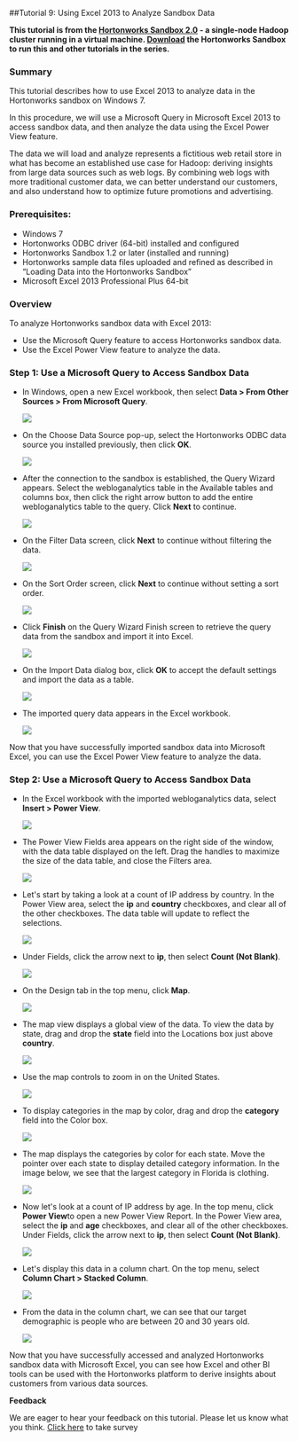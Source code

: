 ##Tutorial 9: Using Excel 2013 to Analyze Sandbox Data

**This tutorial is from the [Hortonworks Sandbox 2.0](http://hortonworks.com/products/sandbox) - a single-node Hadoop cluster running in a virtual machine. [Download](http://hortonworks.com/products/sandbox) the Hortonworks Sandbox to run this and other tutorials in the series.**

### Summary

This tutorial describes how to use Excel 2013 to analyze data in the
Hortonworks sandbox on Windows 7.

In this procedure, we will use a Microsoft Query in Microsoft Excel 2013
to access sandbox data, and then analyze the data using the Excel Power
View feature.

The data we will load and analyze represents a fictitious web retail
store in what has become an established use case for Hadoop: deriving
insights from large data sources such as web logs. By combining web logs
with more traditional customer data, we can better understand our
customers, and also understand how to optimize future promotions and
advertising.

### Prerequisites:

-   Windows 7
-   Hortonworks ODBC driver (64-bit) installed and configured
-   Hortonworks Sandbox 1.2 or later (installed and running)
-   Hortonworks sample data files uploaded and refined as described in
    “Loading Data into the Hortonworks Sandbox”
-   Microsoft Excel 2013 Professional Plus 64-bit

### Overview

To analyze Hortonworks sandbox data with Excel 2013:

-   Use the Microsoft Query feature to access Hortonworks sandbox data.
-   Use the Excel Power View feature to analyze the data.

### Step 1: Use a Microsoft Query to Access Sandbox Data

-   In Windows, open a new Excel workbook, then select **Data > From
    Other Sources > From Microsoft Query**.

    ![](/assets/analyze-with-excel/01_open_query.jpg?raw=true)

-   On the Choose Data Source pop-up, select the Hortonworks ODBC data
    source you installed previously, then click **OK**.

    ![](/assets/analyze-with-excel/02_choose_data_source.jpg?raw=true)

-   After the connection to the sandbox is established, the Query Wizard
    appears. Select the webloganalytics table in the Available tables
    and columns box, then click the right arrow button to add the entire
    webloganalytics table to the query. Click **Next** to continue.

    ![](/assets/analyze-with-excel/03_query_wizard1.jpg?raw=true)

-   On the Filter Data screen, click **Next** to continue without
    filtering the data.

    ![](/assets/analyze-with-excel/04_query_wizard2.jpg?raw=true)

-   On the Sort Order screen, click **Next** to continue without setting
    a sort order.

    ![](/assets/analyze-with-excel/05_query_wizard3.jpg?raw=true)

-   Click **Finish** on the Query Wizard Finish screen to retrieve the
    query data from the sandbox and import it into Excel.

    ![](/assets/analyze-with-excel/06_query_wizard4.jpg?raw=true)

-   On the Import Data dialog box, click **OK** to accept the default
    settings and import the data as a table.

    ![](/assets/analyze-with-excel/07_import_data.jpg?raw=true)

-   The imported query data appears in the Excel workbook.

    ![](/assets/analyze-with-excel/08_data_imported.jpg?raw=true)

Now that you have successfully imported sandbox data into Microsoft
Excel, you can use the Excel Power View feature to analyze the data.

### Step 2: Use a Microsoft Query to Access Sandbox Data

-   In the Excel workbook with the imported webloganalytics data, select
    **Insert > Power View**.

    ![](/assets/analyze-with-excel/09_open_powerview.jpg?raw=true)

-   The Power View Fields area appears on the right side of the window,
    with the data table displayed on the left. Drag the handles to
    maximize the size of the data table, and close the Filters area.

    ![](/assets/analyze-with-excel/10_powerview_initial.jpg?raw=true)

-   Let's start by taking a look at a count of IP address by country. In
    the Power View area, select the **ip** and **country** checkboxes,
    and clear all of the other checkboxes. The data table will update to
    reflect the selections.

    ![](/assets/analyze-with-excel/11_country_and_ip.jpg?raw=true)

-   Under Fields, click the arrow next to **ip**, then select **Count
    (Not Blank)**.

    ![](/assets/analyze-with-excel/12_ip_count_notblank.jpg?raw=true)

-   On the Design tab in the top menu, click **Map**.

    ![](/assets/analyze-with-excel/13_open_map.jpg?raw=true)

-   The map view displays a global view of the data. To view the data by
    state, drag and drop the **state** field into the Locations box just
    above **country**.

    ![](/assets/analyze-with-excel/14_map_by_state.jpg?raw=true)

-   Use the map controls to zoom in on the United States.

    ![](/assets/analyze-with-excel/15_ip_by_state.jpg?raw=true)

-   To display categories in the map by color, drag and drop the
    **category** field into the Color box.

    ![](/assets/analyze-with-excel/16_category_by_color.jpg?raw=true)

-   The map displays the categories by color for each state. Move the
    pointer over each state to display detailed category information. In
    the image below, we see that the largest category in Florida is
    clothing.

    ![](/assets/analyze-with-excel/17_category_color_florida.jpg?raw=true)

-   Now let's look at a count of IP address by age. In the top menu,
    click **Power View**to open a new Power View Report. In the Power
    View area, select the **ip** and **age** checkboxes, and clear all
    of the other checkboxes. Under Fields, click the arrow next to
    **ip**, then select **Count (Not Blank)**.

    ![](/assets/analyze-with-excel/18_ip_by_age.jpg?raw=true)

-   Let's display this data in a column chart. On the top menu, select
    **Column Chart > Stacked Column**.

    ![](/assets/analyze-with-excel/19_open_column_chart.jpg?raw=true)

-   From the data in the column chart, we can see that our target
    demographic is people who are between 20 and 30 years old.

    ![](/assets/analyze-with-excel/20_ip_by_age_chart.jpg?raw=true)

Now that you have successfully accessed and analyzed Hortonworks sandbox
data with Microsoft Excel, you can see how Excel and other BI tools can
be used with the Hortonworks platform to derive insights about customers
from various data sources.

**Feedback**

We are eager to hear your feedback on this tutorial. Please let us know
what you think. [Click
here](https://www.surveymonkey.com/s/Analyze_with_Excel) to take survey